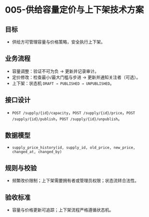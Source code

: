 # 005-供给容量定价与上下架技术方案

## 目标
- 供给方可管理容量与价格策略，安全执行上下架。

## 业务流程
- 容量调整：验证不可为负 → 更新并记录审计。
- 定价修改：检查最小/最大门槛与步进 → 更新并通知关注者（可选）。
- 上下架：状态机 `DRAFT → PUBLISHED → UNPUBLISHED`。

## 接口设计
- `POST /supply/{id}/capacity`，`POST /supply/{id}/price`，`POST /supply/{id}/publish`，`POST /supply/{id}/unpublish`。

## 数据模型
- `supply_price_history(id, supply_id, old_price, new_price, changed_at, changed_by)`

## 规则与校验
- 频繁改价限制；上下架需要拥有者或管理员权限；状态流转合法性。

## 验收标准
- 容量与价格更新可追踪；上下架流程严格遵循状态机。